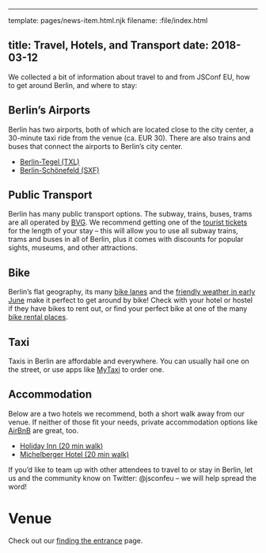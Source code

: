 ----
template: pages/news-item.html.njk
filename: :file/index.html

title: Travel, Hotels, and Transport
date: 2018-03-12
----

We collected a bit of information about travel to and from JSConf EU, how to get around Berlin, and where to stay:

## Berlin’s Airports
Berlin has two airports, both of which are located close to the city center, a 30-minute taxi ride from the venue (ca. EUR 30). There are also trains and buses that connect the airports to Berlin’s city center.

- [Berlin-Tegel (TXL)](http://www.berlin-airport.de/en/travellers-txl/to-and-from/buses-and-trains/index.php)
- [Berlin-Schönefeld (SXF)](http://www.berlin-airport.de/en/travellers-sxf/to-and-from/buses-and-trains/index.php)

## Public Transport
Berlin has many public transport options. The subway, trains, buses, trams are all operated by [BVG](http://www.bvg.de/en). We recommend getting one of the [tourist tickets](https://shop.bvg.de/index.php/group/73) for the length of your stay – this will allow you to use all subway trains, trams and buses in all of Berlin, plus it comes with discounts for popular sights, museums, and other attractions.

## Bike
Berlin’s flat geography, its many [bike lanes](https://en.wikipedia.org/wiki/Cycling_in_Berlin) and the [friendly weather in early June](http://www.yr.no/place/Germany/Berlin/Berlin/statistics.html) make it perfect to get around by bike! Check with your hotel or hostel if they have bikes to rent out, or find your perfect bike at one of the many [bike rental places](https://www.yelp.com/search?find_desc=bike+rental&find_loc=Berlin&start=0&cflt=bikerentals).

## Taxi
Taxis in Berlin are affordable and everywhere. You can usually hail one on the street, or use apps like [MyTaxi](https://de.mytaxi.com/en/index.html) to order one.

## Accommodation
Below are a two hotels we recommend, both a short walk away from our venue. If neither of those fit your needs, private accommodation options like [AirBnB](https://www.airbnb.com/) are great, too.

- [Holiday Inn (20 min walk)](https://www.ihg.com/holidayinn/hotels/us/en/berlin/berow/hoteldetail?cm_mmc=GoogleMaps-_-HI-_-DE-_-BEROW)
- [Michelberger Hotel (20 min walk)](http://michelbergerhotel.com/en/)

If you’d like to team up with other attendees to travel to or stay in Berlin, let us and the community know on Twitter: @jsconfeu – we will help spread the word!

# Venue

Check out our [finding the entrance](/news/entrance/) page.